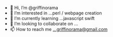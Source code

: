- 👋 Hi, I’m @griffinorama
- 👀 I’m interested in ...perl / webpage creation
- 🌱 I’m currently learning ...javascript swift
- 💞️ I’m looking to collaborate on ...
- 📫 How to reach me ...griffinorama@gmail.com

<!---
griffinorama/griffinorama is a ✨ special ✨ repository because its `README.md` (this file) appears on your GitHub profile.
You can click the Preview link to take a look at your changes.
--->
